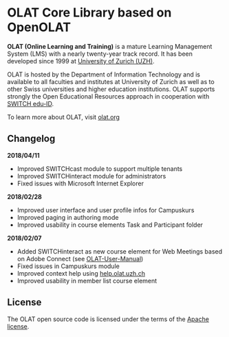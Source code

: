 # OLAT Core Library based on OpenOLAT

**OLAT (Online Learning and Training)** is a mature Learning Management System (LMS) with a nearly twenty-year track record. It has been developed since 1999 at [University of Zurich (UZH)](https://www.uzh.ch).

OLAT is hosted by the Department of Information Technology and is available to all faculties and institutes at University of Zurich as well as to other Swiss universities and higher education institutions. OLAT supports strongly the Open Educational Resources approach in cooperation with [SWITCH edu-ID](https://www.switch.ch/edu-id/).

To learn more about OLAT, visit [olat.org](http://olat.systems)

## Changelog

**2018/04/11**
* Improved SWITCHcast module to support multiple tenants
* Improved SWITCHinteract module for administrators
* Fixed issues with Microsoft Internet Explorer

**2018/02/28**
* Improved user interface and user profile infos for Campuskurs
* Improved paging in authoring mode
* Improved usability in course elements Task and Participant folder

**2018/02/07**
* Added SWITCHinteract as new course element for Web Meetings based on Adobe Connect (see [OLAT-User-Manual](https://help.olat.uzh.ch/display/OO114EN/Communication+and+collaboration#Communicationandcollaboration-Createmeetings))
* Fixed issues in Campuskurs module
* Improved context help using [help.olat.uzh.ch](https://help.olat.uzh.ch)
* Improved usability in member list course element

## License

The OLAT open source code is licensed under the terms of the [Apache license](http://www.apache.org/licenses/LICENSE-2.0).
